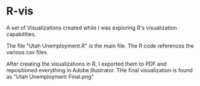 # R-vis
A set of Visualizations created while I was exploring R's visualization capabilities. 

The file "Utah Unemployment.R" is the main file.  The R code references the various csv files.  

After creating the visualizations in R, I exported them to PDF and repositioned everything in Adobe Illustrator.   THe final visualization is found as "Utah Unemployment Final.png"
